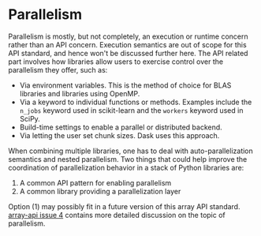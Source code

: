 # Parallelism

Parallelism is mostly, but not completely, an execution or runtime concern
rather than an API concern. Execution semantics are out of scope for this API
standard, and hence won't be discussed further here. The API related part
involves how libraries allow users to exercise control over the parallelism
they offer, such as:

- Via environment variables. This is the method of choice for BLAS libraries and libraries using OpenMP.
- Via a keyword to individual functions or methods. Examples include the `n_jobs` keyword used in scikit-learn and the `workers` keyword used in SciPy.
- Build-time settings to enable a parallel or distributed backend.
- Via letting the user set chunk sizes. Dask uses this approach.

When combining multiple libraries, one has to deal with auto-parallelization
semantics and nested parallelism. Two things that could help improve the
coordination of parallelization behavior in a stack of Python libraries are:

1. A common API pattern for enabling parallelism
2. A common library providing a parallelization layer

Option (1) may possibly fit in a future version of this array API standard.
[array-api issue 4](https://github.com/data-apis/array-api/issues/4) contains
more detailed discussion on the topic of parallelism.